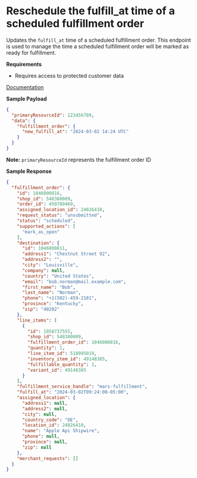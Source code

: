 # Reschedule the fulfill_at time of a scheduled fulfillment order

Updates the `fulfill_at` time of a scheduled fulfillment order. This endpoint is used to manage the time a scheduled
fulfillment order will be marked as ready for fulfillment.

**Requirements**

- Requires access to protected customer data

[Documentation](https://shopify.dev/docs/api/admin-rest/2023-01/resources/fulfillmentorder)

**Sample Payload**

```json
{
  "primaryResourceId": 123456789,
  "data": {
    "fulfillment_order": {
      "new_fulfill_at": "2024-03-02 14:24 UTC"
    }
  }
}
```

**Note:** `primaryResourceId` represents the fulfillment order ID

**Sample Response**

```json
{
  "fulfillment_order": {
    "id": 1046000816,
    "shop_id": 548380009,
    "order_id": 450789469,
    "assigned_location_id": 24826418,
    "request_status": "unsubmitted",
    "status": "scheduled",
    "supported_actions": [
      "mark_as_open"
    ],
    "destination": {
      "id": 1046000811,
      "address1": "Chestnut Street 92",
      "address2": "",
      "city": "Louisville",
      "company": null,
      "country": "United States",
      "email": "bob.norman@mail.example.com",
      "first_name": "Bob",
      "last_name": "Norman",
      "phone": "+1(502)-459-2181",
      "province": "Kentucky",
      "zip": "40202"
    },
    "line_items": [
      {
        "id": 1058737555,
        "shop_id": 548380009,
        "fulfillment_order_id": 1046000816,
        "quantity": 1,
        "line_item_id": 518995019,
        "inventory_item_id": 49148385,
        "fulfillable_quantity": 1,
        "variant_id": 49148385
      }
    ],
    "fulfillment_service_handle": "mars-fulfillment",
    "fulfill_at": "2024-03-02T09:24:00-05:00",
    "assigned_location": {
      "address1": null,
      "address2": null,
      "city": null,
      "country_code": "DE",
      "location_id": 24826418,
      "name": "Apple Api Shipwire",
      "phone": null,
      "province": null,
      "zip": null
    },
    "merchant_requests": []
  }
}
```